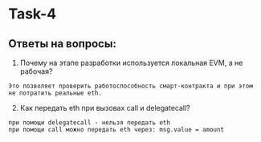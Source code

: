 # Task-4

## Ответы на вопросы:

1. Почему на этапе разработки используется локальная EVM, а не рабочая?
```
Это позволяет проверить работоспособность смарт-контракта и при этом не потратить реальные eth.
```

2. Как передать eth при вызовах call и delegatecall?
```
при помощи delegatecall - нельзя передать eth
при помощи call можно передать eth через: msg.value = amount
```



